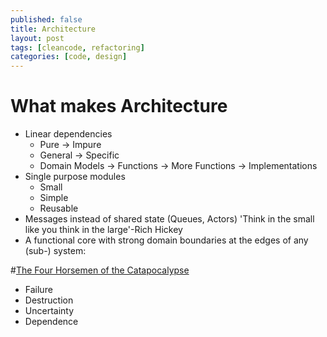 ```yaml
---
published: false
title: Architecture
layout: post
tags: [cleancode, refactoring]
categories: [code, design]
---
```

# What makes Architecture

 * Linear dependencies
   * Pure -> Impure
   * General -> Specific
   * Domain Models -> Functions -> More Functions -> Implementations
 * Single purpose modules
   * Small
   * Simple
   * Reusable
 * Messages instead of shared state (Queues, Actors) 'Think in the small like you think in the large'-Rich Hickey
 * A functional core with strong domain boundaries at the edges of any (sub-) system:

#[The Four Horsemen of the Catapocalypse](https://cdsmith.wordpress.com/2012/04/18/why-do-monads-matter/)
 * Failure
 * Destruction
 * Uncertainty
 * Dependence

